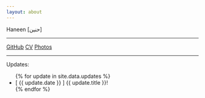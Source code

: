 ```yaml
---
layout: about
---
```



<div class="about-title">Haneen [حنين]</div>

---

<div class="about-nav">
<a href="https://github.com/haneensa" target="_blank">GitHub</a>
<a href="https://drive.google.com/file/d/0B0B0K8GnwBGnVXhBREI3YjJVaGc/view?usp=share_link&resourcekey=0-omQO5cSa3Qnj0_-PIKtpBg" target="_blank">CV</a>
<a href="http://haninjafoto.tumblr.com/" target="_blank">Photos</a>
</div>

---


Updates:
<nav>
<ul>
  {% for update in site.data.updates %}
  <li>
[ {{ update.date }} ] {{ update.title }}!
  </li>
  {% endfor %}
</ul>
</nav>
